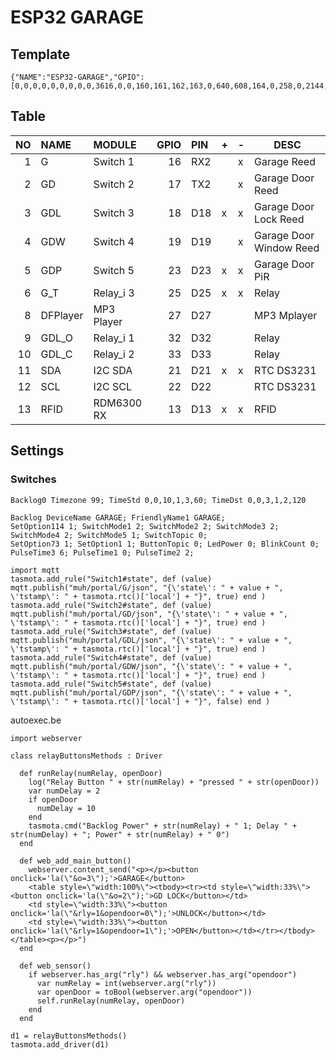 # ESP32 GARAGE

## Template

```
{"NAME":"ESP32-GARAGE","GPIO":[0,0,0,0,0,0,0,0,0,3616,0,0,160,161,162,163,0,640,608,164,0,258,0,2144,0,0,0,0,256,257,0,0,0,0,0,0],"FLAG":0,"BASE":1}
```

## Table

| NO | NAME | MODULE | GPIO | PIN | + | - | DESC |
|--:|:--|:--|--:|:--|---|---|---|
| 1 | G | Switch 1 | 16 | RX2 | | x | Garage Reed |
| 2 | GD | Switch 2 | 17 | TX2 | | x | Garage Door Reed |
| 3 | GDL | Switch 3 | 18 | D18 | x | x | Garage Door Lock Reed |
| 4 | GDW | Switch 4 | 19 | D19 |   | x | Garage Door Window Reed |
| 5 | GDP | Switch 5 | 23 | D23 | x | x | Garage Door PiR |
| 6 | G_T | Relay_i 3 | 25 | D25 | x | x | Relay |
| 8 | DFPlayer | MP3 Player | 27 | D27 | | | MP3 Mplayer |
| 9 | GDL_O | Relay_i 1 | 32 | D32 | | | Relay |
| 10 | GDL_C | Relay_i 2 | 33 | D33 | | | Relay |
| 11 | SDA | I2C SDA | 21 | D21 | x | x | RTC DS3231 |
| 12 | SCL | I2C SCL | 22 | D22 | | | RTC DS3231 |
| 13 | RFID | RDM6300 RX | 13 | D13 | x | x | RFID |

## Settings
### Switches
```
Backlog0 Timezone 99; TimeStd 0,0,10,1,3,60; TimeDst 0,0,3,1,2,120
```
```
Backlog DeviceName GARAGE; FriendlyName1 GARAGE; 
SetOption114 1; SwitchMode1 2; SwitchMode2 2; SwitchMode3 2; SwitchMode4 2; SwitchMode5 1; SwitchTopic 0;
SetOption73 1; SetOption1 1; ButtonTopic 0; LedPower 0; BlinkCount 0;
PulseTime3 6; PulseTime1 0; PulseTime2 2;
```

```
import mqtt
tasmota.add_rule("Switch1#state", def (value) mqtt.publish("muh/portal/G/json", "{\'state\': " + value + ", \'tstamp\': " + tasmota.rtc()['local'] + "}", true) end )
tasmota.add_rule("Switch2#state", def (value) mqtt.publish("muh/portal/GD/json", "{\'state\': " + value + ", \'tstamp\': " + tasmota.rtc()['local'] + "}", true) end )
tasmota.add_rule("Switch3#state", def (value) mqtt.publish("muh/portal/GDL/json", "{\'state\': " + value + ", \'tstamp\': " + tasmota.rtc()['local'] + "}", true) end )
tasmota.add_rule("Switch4#state", def (value) mqtt.publish("muh/portal/GDW/json", "{\'state\': " + value + ", \'tstamp\': " + tasmota.rtc()['local'] + "}", true) end )
tasmota.add_rule("Switch5#state", def (value) mqtt.publish("muh/portal/GDP/json", "{\'state\': " + value + ", \'tstamp\': " + tasmota.rtc()['local'] + "}", false) end )

```

autoexec.be
```
import webserver

class relayButtonsMethods : Driver

  def runRelay(numRelay, openDoor)
    log("Relay Button " + str(numRelay) + "pressed " + str(openDoor))
    var numDelay = 2
    if openDoor
      numDelay = 10
    end
    tasmota.cmd("Backlog Power" + str(numRelay) + " 1; Delay " + str(numDelay) + "; Power" + str(numRelay) + " 0")
  end

  def web_add_main_button()
    webserver.content_send("<p></p><button onclick='la(\"&o=3\");'>GARAGE</button>
    <table style=\"width:100%\"><tbody><tr><td style=\"width:33%\"><button onclick='la(\"&o=2\");'>GD LOCK</button></td>
    <td style=\"width:33%\"><button onclick='la(\"&rly=1&opendoor=0\");'>UNLOCK</button></td>
    <td style=\"width:33%\"><button onclick='la(\"&rly=1&opendoor=1\");'>OPEN</button></td></tr></tbody></table><p></p>")
  end

  def web_sensor()
    if webserver.has_arg("rly") && webserver.has_arg("opendoor")
      var numRelay = int(webserver.arg("rly"))
      var openDoor = toBool(webserver.arg("opendoor"))
      self.runRelay(numRelay, openDoor)
    end
  end
  
d1 = relayButtonsMethods()
tasmota.add_driver(d1)
```
